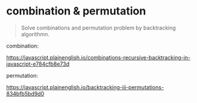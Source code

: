 # combination & permutation

> Solve combinations and permutation problem by backtracking algorithmn.

combination:

https://javascript.plainenglish.io/combinations-recursive-backtracking-in-javascript-e784cfb8e73d


permutation:

https://javascript.plainenglish.io/backtracking-iii-permutations-834bfb5bd9d0

